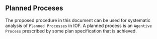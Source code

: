 
## Planned Proceses 
The proposed procedure in this document can be used for systematic analysis of `Planned Processes` in IOF. A planned process is an `Agentive Process` prescribed by some plan specification that is achieved. 
